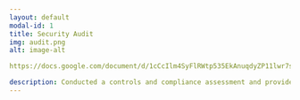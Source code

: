 ```yaml
---
layout: default
modal-id: 1
title: Security Audit
img: audit.png
alt: image-alt

https://docs.google.com/document/d/1cCcIlm4SyFlRWtp535EkAnuqdyZP11lwr7syXnum8UA/edit?usp=sharing

description: Conducted a controls and compliance assessment and provided recommendations to company stakeholders to mitigate risks and avoid fines based on best practices for NIST CSF, PCI DSS, GDPR, SOC 1 & SOC 2.
---
```

